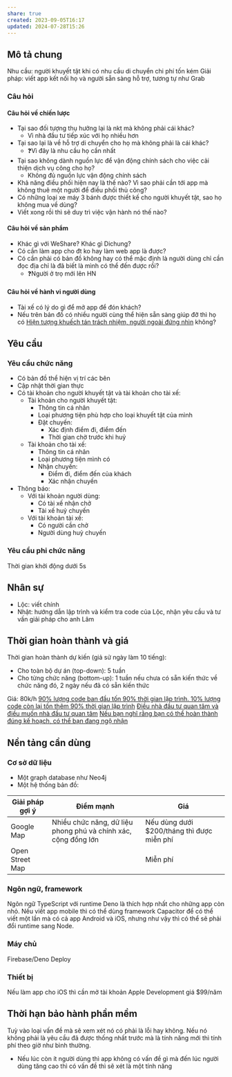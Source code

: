 ```yaml
---
share: true
created: 2023-09-05T16:17
updated: 2024-07-28T15:26
---
```

## Mô tả chung
Nhu cầu: người khuyết tật khi có nhu cầu di chuyển chi phí tốn kém
Giải pháp: viết app kết nối họ và người sẵn sàng hỗ trợ, tương tự như Grab

### Câu hỏi
#### Câu hỏi về chiến lược
- Tại sao đối tượng thụ hưởng lại là nkt mà không phải cái khác? 
	- Vì nhà đầu tư tiếp xúc với họ nhiều hơn 
- Tại sao lại là về hỗ trợ di chuyển cho họ mà không phải là cái khác?
	- ❓Vì đây là nhu cầu họ cần nhất
- Tại sao không dành nguồn lực để vận động chính sách cho việc cải thiện dịch vụ công cho họ?
	- Không đủ nguồn lực vận động chính sách
- Khả năng điều phối hiện nay là thế nào? Vì sao phải cần tới app mà không thuê một người để điều phối thủ công?
- Có những loại xe máy 3 bánh được thiết kế cho người khuyết tật, sao họ không mua về dùng?
- Viết xong rồi thì sẽ duy trì việc vận hành nó thế nào?

#### Câu hỏi về sản phẩm
- Khác gì với WeShare? Khác gì Dichung?
- Có cần làm app cho đt ko hay làm web app là được?
- Có cần phải có bản đồ không hay có thể mặc định là người dùng chỉ cần đọc địa chỉ là đã biết là mình có thể đến được rồi?
	- ❓Người ở trọ mới lên HN 

#### Câu hỏi về hành vi người dùng
- Tài xế có lý do gì để mở app để đón khách?
- Nếu trên bản đồ có nhiều người cùng thể hiện sẵn sàng giúp đỡ thì họ có [Hiện tượng khuếch tán trách nhiệm, người ngoài đứng nhìn](Hi%E1%BB%87n%20t%C6%B0%E1%BB%A3ng%20khu%E1%BA%BFch%20t%C3%A1n%20tr%C3%A1ch%20nhi%E1%BB%87m,%20ng%C6%B0%E1%BB%9Di%20ngo%C3%A0i%20%C4%91%E1%BB%A9ng%20nh%C3%ACn.md) không?

## Yêu cầu
### Yêu cầu chức năng
- Có bản đồ thể hiện vị trí các bên
- Cập nhật thời gian thực
- Có tài khoản cho người khuyết tật và tài khoản cho tài xế:
    - Tài khoản cho người khuyết tật:
        - Thông tin cá nhân
        - Loại phương tiện phù hợp cho loại khuyết tật của mình
        - Đặt chuyến:
            - Xác định điểm đi, điểm đến
            - Thời gian chờ trước khi huỷ
    - Tài khoản cho tài xế:
        - Thông tin cá nhân
        - Loại phương tiện mình có
        - Nhận chuyến:
            - Điểm đi, điểm đến của khách
            - Xác nhận chuyến
- Thông báo:
    - Với tài khoản người dùng:
        - Có tài xế nhận chở 
        - Tài xế huỷ chuyến
    - Với tài khoản tài xế:
        - Có người cần chở
        - Người dùng huỷ chuyến

### Yêu cầu phi chức năng
Thời gian khởi động dưới 5s

## Nhân sự 
- Lộc: viết chính
- Nhật: hướng dẫn lập trình và kiểm tra code của Lộc, nhận yêu cầu và tư vấn giải pháp cho anh Lâm

## Thời gian hoàn thành và giá
 Thời gian hoàn thành dự kiến (giả sử ngày làm 10 tiếng): 
 - Cho toàn bộ dự án (top-down): 5 tuần
 - Cho từng chức năng (bottom-up): 1 tuần nếu chưa có sẵn kiến thức về chức năng đó, 2 ngày nếu đã có sẵn kiến thức
 
 Giá: 80k/h
 [90% lượng code ban đầu tốn 90% thời gian lập trình. 10% lượng code còn lại tốn thêm 90% thời gian lập trình](90%25%20l%C6%B0%E1%BB%A3ng%20code%20ban%20%C4%91%E1%BA%A7u%20t%E1%BB%91n%2090%25%20th%E1%BB%9Di%20gian%20l%E1%BA%ADp%20tr%C3%ACnh.%2010%25%20l%C6%B0%E1%BB%A3ng%20code%20c%C3%B2n%20l%E1%BA%A1i%20t%E1%BB%91n%20th%C3%AAm%2090%25%20th%E1%BB%9Di%20gian%20l%E1%BA%ADp%20tr%C3%ACnh.md)
 [Điều nhà đầu tư quan tâm và điều muốn nhà đầu tư quan tâm](../Tr%E1%BA%A5n%20K%E1%BB%B3/C%C5%A9/4%20Th%C3%A0nh%20ph%E1%BA%A9m/Qu%E1%BB%B9/%C4%90i%E1%BB%81u%20nh%C3%A0%20%C4%91%E1%BA%A7u%20t%C6%B0%20quan%20t%C3%A2m%20v%C3%A0%20%C4%91i%E1%BB%81u%20mu%E1%BB%91n%20nh%C3%A0%20%C4%91%E1%BA%A7u%20t%C6%B0%20quan%20t%C3%A2m.md)
 [Nếu bạn nghĩ rằng bạn có thể hoàn thành đúng kế hoạch, có thể bạn đang ngộ nhận](N%E1%BA%BFu%20b%E1%BA%A1n%20ngh%C4%A9%20r%E1%BA%B1ng%20b%E1%BA%A1n%20c%C3%B3%20th%E1%BB%83%20ho%C3%A0n%20th%C3%A0nh%20%C4%91%C3%BAng%20k%E1%BA%BF%20ho%E1%BA%A1ch,%20c%C3%B3%20th%E1%BB%83%20b%E1%BA%A1n%20%C4%91ang%20ng%E1%BB%99%20nh%E1%BA%ADn.md)
 
## Nền tảng cần dùng
### Cơ sở dữ liệu
- Một graph database như Neo4j
- Một hệ thống bản đồ:

| Giải pháp gợi ý | Điểm mạnh                                                      | Giá                                        |
| --------------- | -------------------------------------------------------------- | ------------------------------------------ |
| Google Map      | Nhiều chức năng, dữ liệu phong phú và chính xác, cộng đồng lớn | Nếu dùng dưới $200/tháng thì được miễn phí |
| Open Street Map |                                                                | Miễn phí                                   |

### Ngôn ngữ, framework
Ngôn ngữ TypeScript với runtime Deno là thích hợp nhất cho những app còn nhỏ. Nếu viết app mobile thì có thể dùng framework Capacitor để có thể viết một lần mà có cả app Android và iOS, nhưng như vậy thì có thể sẽ phải đổi runtime sang Node. 

### Máy chủ
Firebase/Deno Deploy

### Thiết bị
Nếu làm app cho iOS thì cần mở tài khoản Apple Development giá $99/năm

## Thời hạn bảo hành phần mềm
Tuỳ vào loại vấn đề mà sẽ xem xét nó có phải là lỗi hay không. Nếu nó không phải là yêu cầu đã được thống nhất trước mà là tính năng mới thì tính phí theo giờ như bình thường.
- Nếu lúc còn ít người dùng thì app không có vấn đề gì mà đến lúc người dùng tăng cao thì có vấn đề thì sẽ xét là một tính năng
